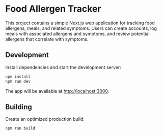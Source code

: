 # Food Allergen Tracker

This project contains a simple Next.js web application for tracking food allergens, meals, and related symptoms. Users can create accounts, log meals with associated allergens and symptoms, and review potential allergens that correlate with symptoms.

## Development

Install dependencies and start the development server:

```bash
npm install
npm run dev
```

The app will be available at <http://localhost:3000>.

## Building

Create an optimized production build:

```bash
npm run build
```
